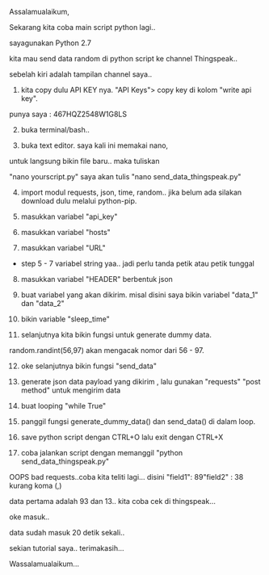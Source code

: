 Assalamualaikum,

Sekarang kita coba main script python lagi..

sayagunakan Python 2.7

kita mau send data random di python script ke channel Thingspeak.. 

sebelah kiri adalah tampilan channel saya..

1. kita copy dulu API KEY nya. 
"API Keys">  copy key di kolom "write api key".

punya saya : 467HQZ2548W1G8LS

2. buka terminal/bash..

3. buka text editor. saya kali ini memakai nano,

untuk langsung bikin file baru.. maka tuliskan

"nano yourscript.py"
saya akan tulis
"nano send_data_thingspeak.py"

4. import modul requests, json, time, random..
	jika belum ada silakan download dulu melalui python-pip.
	
5. masukkan variabel "api_key"

6. masukkan variabel "hosts" 

7. masukkan variabel "URL"

* step 5 - 7 variabel string yaa.. jadi perlu tanda petik atau petik tunggal

8. masukkan variabel "HEADER" berbentuk json

9. buat variabel yang akan dikirim. misal disini saya bikin variabel "data_1" dan "data_2"

10. bikin variable "sleep_time"

11. selanjutnya kita bikin fungsi untuk generate dummy data.

random.randint(56,97) akan mengacak nomor dari 56 - 97.

12. oke selanjutnya bikin fungsi "send_data"

13. generate json data payload yang dikirim , lalu gunakan "requests" "post method" untuk mengirim data

14. buat looping "while True"

15. panggil fungsi generate_dummy_data() dan send_data() di dalam loop.


16. save python script dengan CTRL+O lalu exit dengan CTRL+X

17. coba jalankan script dengan memanggil "python send_data_thingspeak.py"

OOPS bad requests..coba kita teliti lagi...
disini "field1": 89"field2" : 38 kurang koma (,)

data pertama adalah 93 dan 13.. kita coba cek di thingspeak...

oke masuk..



data sudah masuk 20 detik sekali..

sekian tutorial saya.. terimakasih...

Wassalamualaikum...





